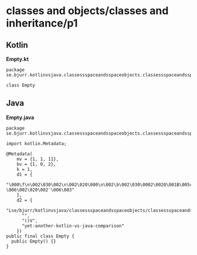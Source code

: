 
# classes and objects/classes and inheritance/p1

## Kotlin

**Empty.kt**

```
package se.bjurr.kotlinvsjava.classessspaceandsspaceobjects.classessspaceandsspaceinheritance.p1

class Empty
```

## Java

**Empty.java**

```
package se.bjurr.kotlinvsjava.classessspaceandsspaceobjects.classessspaceandsspaceinheritance.p1;

import kotlin.Metadata;

@Metadata(
    mv = {1, 1, 11},
    bv = {1, 0, 2},
    k = 1,
    d1 = {
      "\000\f\n\002\030\002\n\002\020\000\n\002\b\002\030\0002\0020\001B\005¢\006\002\020\002¨\006\003"
    },
    d2 = {
      "Lse/bjurr/kotlinvsjava/classessspaceandsspaceobjects/classessspaceandsspaceinheritance/p1/Empty;",
      "",
      "()V",
      "yet-another-kotlin-vs-java-comparison"
    })
public final class Empty {
  public Empty() {}
}

```
